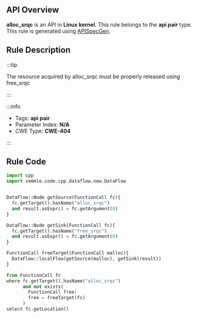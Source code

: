 ---
---


## API Overview
**alloc_srqc** is an API in **Linux kernel**. This rule belongs to the **api pair** type. This rule is generated using [APISpecGen](../../tools/APISpecGen).
## Rule Description

:::tip

The resource acquired by alloc_srqc must be properly released using free_srqc

:::

:::info

- Tags: **api pair**
- Parameter Index: **N/A**
- CWE Type: **CWE-404**

:::

## Rule Code
```python
import cpp
import semmle.code.cpp.dataflow.new.DataFlow


DataFlow::Node getSource(FunctionCall fc){
  fc.getTarget().hasName("alloc_srqc")
  and result.asExpr() = fc.getArgument(0)
}

DataFlow::Node getSink(FunctionCall fc){
  fc.getTarget().hasName("free_srqc")
  and result.asExpr() = fc.getArgument(0)
}

FunctionCall freeTarget(FunctionCall malloc){
  DataFlow::localFlow(getSource(malloc), getSink(result))
}

from FunctionCall fc
where fc.getTarget().hasName("alloc_srqc")
      and not exists(
        FunctionCall free| 
        free = freeTarget(fc)
      )
select fc.getLocation()

    
```